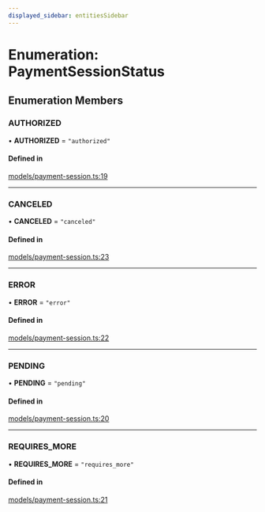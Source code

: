 ```yaml
---
displayed_sidebar: entitiesSidebar
---
```


# Enumeration: PaymentSessionStatus

## Enumeration Members

### AUTHORIZED

• **AUTHORIZED** = ``"authorized"``

#### Defined in

[models/payment-session.ts:19](https://github.com/Julesdj/medusa/blob/3aa08271/packages/medusa/src/models/payment-session.ts#L19)

___

### CANCELED

• **CANCELED** = ``"canceled"``

#### Defined in

[models/payment-session.ts:23](https://github.com/Julesdj/medusa/blob/3aa08271/packages/medusa/src/models/payment-session.ts#L23)

___

### ERROR

• **ERROR** = ``"error"``

#### Defined in

[models/payment-session.ts:22](https://github.com/Julesdj/medusa/blob/3aa08271/packages/medusa/src/models/payment-session.ts#L22)

___

### PENDING

• **PENDING** = ``"pending"``

#### Defined in

[models/payment-session.ts:20](https://github.com/Julesdj/medusa/blob/3aa08271/packages/medusa/src/models/payment-session.ts#L20)

___

### REQUIRES\_MORE

• **REQUIRES\_MORE** = ``"requires_more"``

#### Defined in

[models/payment-session.ts:21](https://github.com/Julesdj/medusa/blob/3aa08271/packages/medusa/src/models/payment-session.ts#L21)
